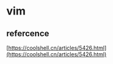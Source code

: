 # vim
## refercence
[https://coolshell.cn/articles/5426.html](https://coolshell.cn/articles/5426.html)